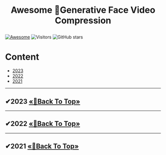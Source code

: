 # <p align=center> Awesome 🎉Generative Face Video Compression </p>
<!--# <p align=center>`# Awesome 🎉Deep Learning Based Video Compression🎉`</p>-->

[![Awesome](https://cdn.rawgit.com/sindresorhus/awesome/d7305f38d29fed78fa85652e3a63e154dd8e8829/media/badge.svg)](https://github.com/sindresorhus/awesome) ![Visitors](https://visitor-badge.glitch.me/badge?page_id=ppingzhang/Awesome-Deep-Learning-Based-Video-Compression) ![GitHub stars](https://img.shields.io/github/stars/ppingzhang/Awesome-Deep-Learning-Based-Video-Compression.svg?color=red) 

# Content
- [2023](#2023)
- [2022](#2022)
- [2021](#2021)




---

## <span id="2023">✔2023 </span> [       «🎯Back To Top»       ](#)



---

## <span id="2022">✔2022 </span> [       «🎯Back To Top»       ](#)



---

## <span id="2021">✔2021 </span> [       «🎯Back To Top»       ](#)
